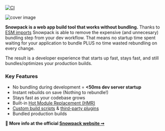 [![CI](https://github.com/pikapkg/snowpack/workflows/CI/badge.svg?event=push)](https://github.com/pikapkg/snowpack/actions)

![cover image](https://imgur.com/uXHFm5y.jpg) 

**Snowpack is a web app build tool that works without bundling.** Thanks to [ESM imports](https://developer.mozilla.org/en-US/docs/Web/JavaScript/Reference/Statements/import) Snowpack is able to remove the expensive (and unnecesary) bundling step from your dev workflow. That means no startup time spent waiting for your application to bundle PLUS no time wasted rebundling on every change.

The result is a developer experience that starts up fast, stays fast, and still bundles/optimizes your production builds.

### Key Features

- No bundling during development = **<50ms dev server startup**
- Instant rebuilds on save (Nothing to rebundle!)
- Stays fast as your codebase grows
- Built-in [Hot Module Replacement (HMR)](https://snowpack.dev/#hot-module-replacement)
- [Custom build scripts](https://snowpack.dev/#build-scripts) & [third-party plugins](https://snowpack.dev/#build-plugins)
- Bundled production builds

**💁 More info at the official [Snowpack website ➞](https://snowpack.dev)**
